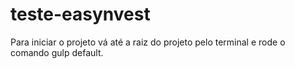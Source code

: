 # teste-easynvest

Para iniciar o projeto vá até a raiz do projeto pelo terminal e rode o comando gulp default.
